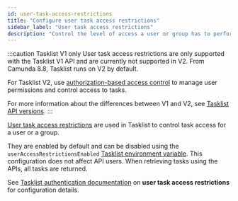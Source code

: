 ```yaml
---
id: user-task-access-restrictions
title: "Configure user task access restrictions"
sidebar_label: "User task access restrictions"
description: "Control the level of access a user or group has to perform tasks in the system via user task access restrictions."
---
```


:::caution Tasklist V1 only
User task access restrictions are only supported with the Tasklist V1 API and are currently not supported in V2. From Camunda 8.8, Tasklist runs on V2 by default.

For Tasklist V2, use [authorization-based access control](components/concepts/access-control/authorizations.md) to manage user permissions and control access to tasks.

For more information about the differences between V1 and V2, see [Tasklist API versions](components/tasklist/api-versions.md).
:::

[User task access restrictions](components/tasklist/user-task-access-restrictions.md) are used in Tasklist to control task access for a user or a group.

They are enabled by default and can be disabled using the `userAccessRestrictionsEnabled` [Tasklist environment variable](/versioned_docs/version-8.7/self-managed/tasklist-deployment/tasklist-authentication.md).
This configuration does not affect API users. When retrieving tasks using the APIs, all tasks are returned.

See [Tasklist authentication documentation](/versioned_docs/version-8.7/self-managed/tasklist-deployment/tasklist-authentication.md) on **user task access restrictions** for configuration details.
